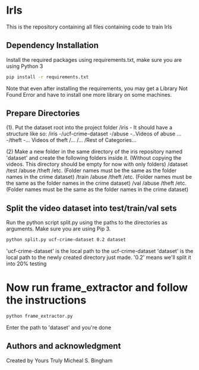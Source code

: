 # IrIs

This is the repository containing all files containing code to train IrIs


## Dependency Installation

Install the required packages using requirements.txt, make sure you are using Python 3
```bash
pip install -r requirements.txt
``` 

Note that even after installing the requirements, you may get a Library Not Found Error and have to install one more library on some machines. 


## Prepare Directories 


(1). Put the dataset root into the project folder /iris 
	- It should have a structure like so: 
				/iris
					-/ucf-crime-dataset 
						-/abuse 
							-..Videos of abuse 
							 ...
						-/theft 
							-... Videos of theft 
						/...
						/...
						/Rest of Categories...

(2) Make a new folder in the same directory of the iris repository named 'dataset' and create the following folders inside it. (Without copying the videos. This directory should be empty for now with only folders)
				/dataset 
					/test 
						/abuse 
						/theft
						/etc. (Folder names must be the same as the folder names in the crime dataset)
					/train
						/abuse 
						/theft
						/etc. (Folder names must be the same as the folder names in the crime dataset)
					/val 
						/abuse 
						/theft
						/etc. (Folder names must be the same as the folder names in the crime dataset)
 
## Split the video dataset into test/train/val sets

Run the python script split.py using the paths to the directories as arguments. Make sure you are using Pip 3. 

```bash
python split.py ucf-crime-dataset 0.2 dataset
``` 

'ucf-crime-dataset' is the local path to the ucf-crime-dataset
'dataset' is the local path to the newly created directory just made. 
'0.2' means we'll split it into 20% testing 

# Now run frame_extractor and follow the instructions  

```bash
python frame_extractor.py
``` 

Enter the path to 'dataset' and you're done

## Authors and acknowledgment

Created by Yours Truly Micheal S. Bingham 





